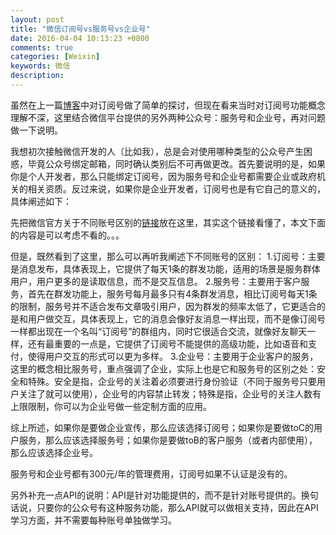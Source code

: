 ```yaml
---
layout: post
title: "微信订阅号vs服务号vs企业号"
date: 2016-04-04 10:13:23 +0800
comments: true
categories: [Weixin] 
keywords: 微信
description: 
---
```


虽然在上一篇[博客](http://linpingta.cn/blog/2016/03/25/weixin/)中对订阅号做了简单的探讨，但现在看来当时对订阅号功能概念理解不深，这里结合微信平台提供的另外两种公众号：服务号和企业号，再对问题做一下说明。

我想初次接触微信开发的人（比如我），总是会对使用哪种类型的公众号产生困惑，毕竟公众号绑定邮箱，同时确认类别后不可再做更改。首先要说明的是，如果你是个人开发者，那么只能绑定订阅号，因为服务号和企业号都需要企业或政府机关的相关资质。反过来说，如果你是企业开发者，订阅号也是有它自己的意义的，具体阐述如下：

先把微信官方关于不同账号区别的[链接](https://kf.qq.com/faq/140806zARbmm140826M36RJF.html)放在这里，其实这个链接看懂了，本文下面的内容是可以考虑不看的。。。

但是，既然看到了这里，那么可以再听我阐述下不同账号的区别：
1.订阅号：主要是消息发布，具体表现上，它提供了每天1条的群发功能，适用的场景是服务群体用户，用户更多的是读取信息，而不是交互信息。
2.服务号：主要用于客户服务，首先在群发功能上，服务号每月最多只有4条群发消息，相比订阅号每天1条的限制，服务号并不适合发布文章吸引用户，因为群发的频率太低了，它更适合的是和用户做交互，具体表现上，它的消息会像好友消息一样出现，而不是像订阅号一样都出现在一个名叫“订阅号”的群组内，同时它很适合交流，就像好友聊天一样，还有最重要的一点是，它提供了订阅号不能提供的高级功能，比如语音和支付，使得用户交互的形式可以更为多样。
3.企业号：主要用于企业客户的服务，这里的概念相比服务号，重点强调了企业，实际上也是它和服务号的区别之处：安全和特殊。安全是指，企业号的关注着必须要进行身份验证（不同于服务号只要用户关注了就可以使用），企业号的内容禁止转发；特殊是指，企业号的关注人数有上限限制，你可以为企业号做一些定制方面的应用。

综上所述，如果你是要做企业宣传，那么应该选择订阅号；如果你是要做toC的用户服务，那么应该选择服务号；如果你是要做toB的客户服务（或者内部使用），那么应该选择企业号。

服务号和企业号都有300元/年的管理费用，订阅号如果不认证是没有的。

另外补充一点API的说明：API是针对功能提供的，而不是针对账号提供的。换句话说，只要你的公众号有这种服务功能，那么API就可以做相关支持，因此在API学习方面，并不需要每种账号单独做学习。